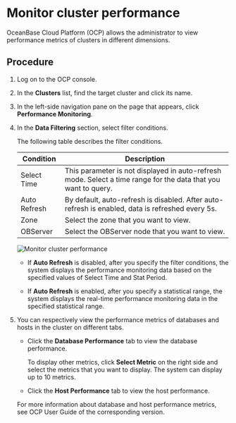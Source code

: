 # Monitor cluster performance

OceanBase Cloud Platform (OCP) allows the administrator to view performance metrics of clusters in different dimensions.

## Procedure

1. Log on to the OCP console.

2. In the **Clusters** list, find the target cluster and click its name.

3. In the left-side navigation pane on the page that appears, click **Performance Monitoring**.

4. In the **Data Filtering** section, select filter conditions.

   The following table describes the filter conditions.

   | **Condition** | **Description** |
   |----------------|--------------------------------------------------------------------------------------------------------------------------------------------------|
   | Select Time | This parameter is not displayed in auto-refresh mode.  Select a time range for the data that you want to query.  |
   | Auto Refresh | By default, auto-refresh is disabled. After auto-refresh is enabled, data is refreshed every 5s.  |
   | Zone | Select the zone that you want to view.  |
   | OBServer | Select the OBServer node that you want to view.  |

   ![Monitor cluster performance](https://obbusiness-private.oss-cn-shanghai.aliyuncs.com/doc/img/ocp/401/%E6%95%B0%E6%8D%AE%E5%BA%93%E6%80%A7%E8%83%BD1.png)

   * If **Auto Refresh** is disabled, after you specify the filter conditions, the system displays the performance monitoring data based on the specified values of Select Time and Stat Period.

   * If **Auto Refresh** is enabled, after you specify a statistical range, the system displays the real-time performance monitoring data in the specified statistical range.

5. You can respectively view the performance metrics of databases and hosts in the cluster on different tabs.

   * Click the **Database Performance** tab to view the database performance.

      To display other metrics, click **Select Metric** on the right side and select the metrics that you want to display. The system can display up to 10 metrics.

   * Click the **Host Performance** tab to view the host performance.

   For more information about database and host performance metrics, see OCP User Guide of the corresponding version.

